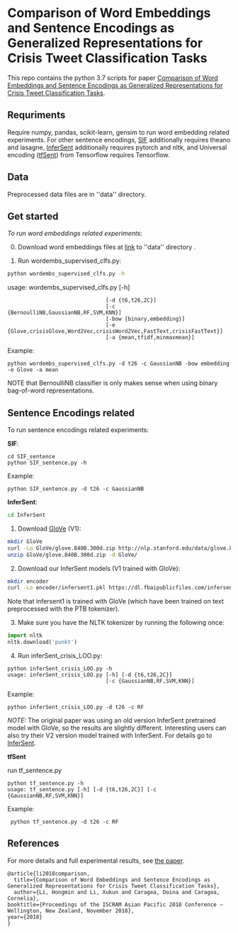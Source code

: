 # Comparison of Word Embeddings and Sentence Encodings as Generalized Representations for Crisis Tweet Classification Tasks

This repo contains the python 3.7 scripts for paper [Comparison of Word Embeddings and Sentence Encodings as Generalized Representations for Crisis Tweet Classification Tasks](https://pdfs.semanticscholar.org/6787/1d198386f513f86c71cc603d993b85d5709f.pdf).

## Requriments

Require numpy, pandas, scikit-learn, gensim to run word embedding related experiments. For other sentence encodings, [SIF](https://github.com/PrincetonML/SIF) additionally requires theano and lasagne, [InferSent](https://github.com/facebookresearch/InferSent) additionally requires pytorch and nltk, and Universal encoding ([tfSent](https://tfhub.dev/google/universal-sentence-encoder/1)) from Tensorflow requires Tensorflow.


## Data
Preprocessed data files are in ''data'' directory.


## Get started
*To run word embeddings related experiments:* 

0) Download word embeddings files at [link](http://people.beocat.ksu.edu/~hongminli/) to ''data'' directory .

1) Run wordembs\_supervised\_clfs.py:
```bash
python wordembs_supervised_clfs.py -h
```

usage: wordembs\_supervised\_clfs.py [-h] 

                                   [-d {t6,t26,2C}]
                                   [-c {BernoulliNB,GaussianNB,RF,SVM,KNN}]
                                   [-bow {binary,embedding}]
                                   [-e {Glove,crisisGlove,Word2Vec,crisisWord2Vec,FastText,crisisFastText}]
                                   [-a {mean,tfidf,minmaxmean}]

Example:
```
python wordembs_supervised_clfs.py -d t26 -c GaussianNB -bow embedding -e Glove -a mean
```

NOTE that BernoulliNB classifier is only makes sense when using binary bag-of-word representations.

## Sentence Encodings related
To run sentence encodings related experiments:

 **SIF**:
>
    cd SIF_sentence
    python SIF_sentence.py -h

Example:
```
python SIF_sentence.py -d t26 -c GaussianNB
```

 **InferSent**:

```bash
cd InferSent
```

1) Download [GloVe](https://nlp.stanford.edu/projects/glove/) (V1):
```bash
mkdir GloVe
curl -Lo GloVe/glove.840B.300d.zip http://nlp.stanford.edu/data/glove.840B.300d.zip
unzip GloVe/glove.840B.300d.zip -d GloVe/
```

2) Download our InferSent models (V1 trained with GloVe):
```bash
mkdir encoder
curl -Lo encoder/infersent1.pkl https://dl.fbaipublicfiles.com/infersent/infersent1.pkl
```
Note that infersent1 is trained with GloVe (which have been trained on text preprocessed with the PTB tokenizer).

3) Make sure you have the NLTK tokenizer by running the following once:
```python
import nltk
nltk.download('punkt')
```

4) Run inferSent\_crisis\_LOO.py:
```
python inferSent_crisis_LOO.py -h
usage: inferSent_crisis_LOO.py [-h] [-d {t6,t26,2C}]
                               [-c {GaussianNB,RF,SVM,KNN}]
```

Example:

```
python inferSent_crisis_LOO.py -d t26 -c RF
```

*NOTE:* The original paper was using an old version InferSent pretrained model with GloVe, so the results are slightly different. Interesting users can also try their V2 version model trained with InferSent. For details go to [InferSent](https://github.com/facebookresearch/InferSent).


**tfSent**


run tf\_sentence.py
```
python tf_sentence.py -h
usage: tf_sentence.py [-h] [-d {t6,t26,2C}] [-c {GaussianNB,RF,SVM,KNN}]
```
Example:
```
 python tf_sentence.py -d t26 -c RF
```


## References
For more details and full experimental results, see [the paper](https://pdfs.semanticscholar.org/6787/1d198386f513f86c71cc603d993b85d5709f.pdf).

```
@article{li2018comparison,
  title={Comparison of Word Embeddings and Sentence Encodings as Generalized Representations for Crisis Tweet Classification Tasks},
  author={Li, Hongmin and Li, Xukun and Caragea, Doina and Caragea, Cornelia},
booktitle={Proceedings of the ISCRAM Asian Pacific 2018 Conference – Wellington, New Zealand, November 2018},
year={2018}
}
```
